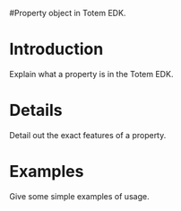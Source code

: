 #Property object in Totem EDK.

# Introduction #

Explain what a property is in the Totem EDK.


# Details #

Detail out the exact features of a property.

# Examples #

Give some simple examples of usage.